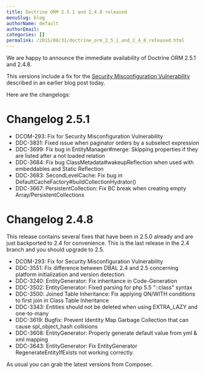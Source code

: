 ```yaml
---
title: Doctrine ORM 2.5.1 and 2.4.8 released
menuSlug: blog
authorName: default
authorEmail: 
categories: []
permalink: /2015/08/31/doctrine_orm_2_5_1_and_2_4_8_released.html
---
```

We are happy to announce the immediate availability of Doctrine ORM
2.5.1 and 2.4.8.

This versions include a fix for the [Security Misconfiguration
Vulnerability](http://www.doctrine-project.org/2015/08/31/security_misconfiguration_vulnerability_in_various_doctrine_projects.html)
described in an earlier blog post today.

Here are the changelogs:

Changelog 2.5.1
===============

-   DCOM-293: Fix for Security Misconfiguration Vulnerability
-   DDC-3831: Fixed issue when paginator orders by a subselect
    expression
-   DDC-3699: Fix bug in EntityManager\#merge: Skipping properties if
    they are listed after a not loaded relation
-   DDC-3684: Fix bug ClassMetadata\#wakeupReflection when used with
    embeddables and Static Reflection
-   DDC-3683: SecondLevelCache: Fix bug in
    DefaultCacheFactory\#buildCollectionHydrator()
-   DDC-3667: PersistentCollection: Fix BC break when creating empty
    Array/PersistentCollections

Changelog 2.4.8
===============

This release contains several fixes that have been in 2.5.0 already and
are just backported to 2.4 for convenience. This is the last release in
the 2.4 branch and you should upgrade to 2.5.

-   DCOM-293: Fix for Security Misconfiguration Vulnerability
-   DDC-3551: Fix difference between DBAL 2.4 and 2.5 concerning
    platform initialization and version detection.
-   DDC-3240: EntityGenerator: Fix inheritance in Code-Generation
-   DDC-3502: EntityGenerator: Fixed parsing for php 5.5 "::class"
    syntax
-   DDC-3500: Joined Table Inheritance: Fix applying ON/WITH conditions
    to first join in Class Table Inheritance
-   DDC-3343: Entities should not be deleted when using EXTRA\_LAZY and
    one-to-many
-   DDC-3619: Bugfix: Prevent Identity Map Garbage Collection that can
    cause spl\_object\_hash collisions
-   DDC-3608: EntityGenerator: Properly generate default value from yml
    & xml mapping
-   DDC-3643: EntityGenerator: Fix EntityGenerator
    RegenerateEntityIfExists not working correctly.

As usual you can grab the latest versions from Composer.
